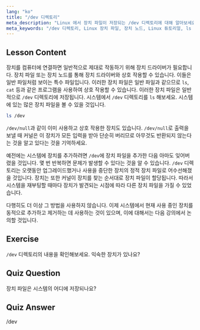```yaml
---
lang: "ko"
title: "/dev 디렉토리"
meta_description: "Linux 에서 장치 파일이 저장되는 /dev 디렉토리에 대해 알아보세요. 장치 노드와 상호 작용하는 방법을 이해하세요. ls 를 사용하여 /dev 를 탐색하세요. Linux 초보자 가이드."
meta_keywords: "/dev 디렉토리, Linux 장치 파일, 장치 노드, Linux 튜토리얼, ls /dev, Linux 초보자, Linux 가이드"
---
```


## Lesson Content

장치를 컴퓨터에 연결하면 일반적으로 제대로 작동하기 위해 장치 드라이버가 필요합니다. 장치 파일 또는 장치 노드를 통해 장치 드라이버와 상호 작용할 수 있습니다. 이들은 일반 파일처럼 보이는 특수 파일입니다. 이러한 장치 파일은 일반 파일과 같으므로 `ls`, `cat` 등과 같은 프로그램을 사용하여 상호 작용할 수 있습니다. 이러한 장치 파일은 일반적으로 `/dev` 디렉토리에 저장됩니다. 시스템에서 `/dev` 디렉토리를 `ls` 해보세요. 시스템에 있는 많은 장치 파일을 볼 수 있을 것입니다.

```bash
ls /dev
```

`/dev/null`과 같이 이미 사용하고 상호 작용한 장치도 있습니다. `/dev/null`로 출력을 보낼 때 커널은 이 장치가 모든 입력을 받아 단순히 버리므로 아무것도 반환되지 않는다는 것을 알고 있다는 것을 기억하세요.

예전에는 시스템에 장치를 추가하려면 `/dev`에 장치 파일을 추가한 다음 아마도 잊어버렸을 것입니다. 몇 번 반복하면 문제가 발생할 수 있다는 것을 알 수 있습니다. `/dev` 디렉토리는 오랫동안 업그레이드했거나 사용을 중단한 장치의 정적 장치 파일로 어수선해졌을 것입니다. 장치는 또한 커널이 장치를 찾는 순서대로 장치 파일이 할당됩니다. 따라서 시스템을 재부팅할 때마다 장치가 발견되는 시점에 따라 다른 장치 파일을 가질 수 있었습니다.

다행히도 더 이상 그 방법을 사용하지 않습니다. 이제 시스템에서 현재 사용 중인 장치를 동적으로 추가하고 제거하는 데 사용하는 것이 있으며, 이에 대해서는 다음 강의에서 논의할 것입니다.

## Exercise

`/dev` 디렉토리의 내용을 확인해보세요. 익숙한 장치가 있나요?

## Quiz Question

장치 파일은 시스템의 어디에 저장되나요?

## Quiz Answer

/dev
